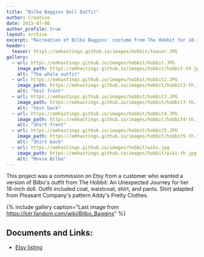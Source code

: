 ```yaml
---
title: "Bilbo Baggins Doll Outfit"
author: Creative
date: 2015-07-06
author_profile: true
layout: archive
excerpt: "Recreation of Bilbo Baggins' costume from The Hobbit for 18-inch doll."
header:
  teaser: https://emhastings.github.io/images/hobbit/teaser.JPG
gallery:
  - url: https://emhastings.github.io/images/hobbit/hobbit.JPG
    image_path: https://emhastings.github.io/images/hobbit/hobbit-th.jpg
    alt: "The whole outfit"  
  - url: https://emhastings.github.io/images/hobbit/hobbit2.JPG
    image_path: https://emhastings.github.io/images/hobbit/hobbit2-th.jpg
    alt: "Vest front"  
  - url: https://emhastings.github.io/images/hobbit/hobbit3.JPG
    image_path: https://emhastings.github.io/images/hobbit/hobbit3-th.jpg
    alt: "Vest back"
  - url: https://emhastings.github.io/images/hobbit/hobbit4.JPG
    image_path: https://emhastings.github.io/images/hobbit/hobbit4-th.jpg
    alt: "Shirt front"
  - url: https://emhastings.github.io/images/hobbit/hobbit5.JPG
    image_path: https://emhastings.github.io/images/hobbit/hobbit5-th.jpg
    alt: "Shirt back"
  - url: https://emhastings.github.io/images/hobbit/wiki.jpg
    image_path: https://emhastings.github.io/images/hobbit/wiki-th.jpg
    alt: "Movie Bilbo"
---
```


This project was a commission on Etsy from a customer who wanted a version of Bilbo's outfit from The Hobbit: An Unexpected Journey for her 18-inch doll.  Outfit included coat, waistcoat, shirt, and pants. Shirt adapted from Pleasant Company's pattern Addy's Pretty Clothes.

{% include gallery caption="Last image from https://lotr.fandom.com/wiki/Bilbo_Baggins" %}

## Documents and Links:
* [Etsy listing](https://www.etsy.com/listing/239471291/reserved-for-omgitssarah-bilbo-outfit?show_sold_out_detail=1)


